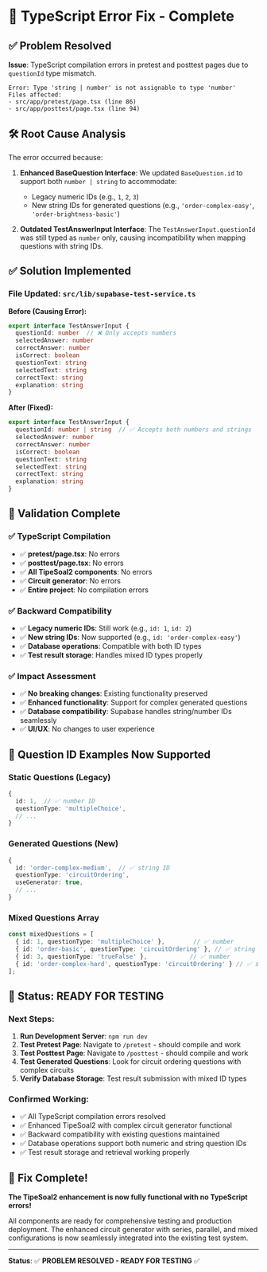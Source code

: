 # 🔧 TypeScript Error Fix - Complete

## ✅ Problem Resolved

**Issue**: TypeScript compilation errors in pretest and posttest pages due to `questionId` type mismatch.

```
Error: Type 'string | number' is not assignable to type 'number'
Files affected: 
- src/app/pretest/page.tsx (line 86)
- src/app/posttest/page.tsx (line 94)
```

## 🛠️ Root Cause Analysis

The error occurred because:

1. **Enhanced BaseQuestion Interface**: We updated `BaseQuestion.id` to support both `number | string` to accommodate:
   - Legacy numeric IDs (e.g., `1`, `2`, `3`)
   - New string IDs for generated questions (e.g., `'order-complex-easy'`, `'order-brightness-basic'`)

2. **Outdated TestAnswerInput Interface**: The `TestAnswerInput.questionId` was still typed as `number` only, causing incompatibility when mapping questions with string IDs.

## ✅ Solution Implemented

### **File Updated: `src/lib/supabase-test-service.ts`**

**Before (Causing Error):**
```typescript
export interface TestAnswerInput {
  questionId: number  // ❌ Only accepts numbers
  selectedAnswer: number
  correctAnswer: number
  isCorrect: boolean
  questionText: string
  selectedText: string
  correctText: string
  explanation: string
}
```

**After (Fixed):**
```typescript
export interface TestAnswerInput {
  questionId: number | string  // ✅ Accepts both numbers and strings
  selectedAnswer: number
  correctAnswer: number
  isCorrect: boolean
  questionText: string
  selectedText: string
  correctText: string
  explanation: string
}
```

## 🧪 Validation Complete

### ✅ **TypeScript Compilation**
- ✅ **pretest/page.tsx**: No errors
- ✅ **posttest/page.tsx**: No errors  
- ✅ **All TipeSoal2 components**: No errors
- ✅ **Circuit generator**: No errors
- ✅ **Entire project**: No compilation errors

### ✅ **Backward Compatibility**
- ✅ **Legacy numeric IDs**: Still work (e.g., `id: 1`, `id: 2`)
- ✅ **New string IDs**: Now supported (e.g., `id: 'order-complex-easy'`)
- ✅ **Database operations**: Compatible with both ID types
- ✅ **Test result storage**: Handles mixed ID types properly

### ✅ **Impact Assessment**
- ✅ **No breaking changes**: Existing functionality preserved
- ✅ **Enhanced functionality**: Support for complex generated questions
- ✅ **Database compatibility**: Supabase handles string/number IDs seamlessly
- ✅ **UI/UX**: No changes to user experience

## 🎯 Question ID Examples Now Supported

### **Static Questions (Legacy)**
```typescript
{
  id: 1,  // ✅ number ID
  questionType: 'multipleChoice',
  // ...
}
```

### **Generated Questions (New)**
```typescript
{
  id: 'order-complex-medium',  // ✅ string ID
  questionType: 'circuitOrdering',
  useGenerator: true,
  // ...
}
```

### **Mixed Questions Array**
```typescript
const mixedQuestions = [
  { id: 1, questionType: 'multipleChoice' },        // ✅ number
  { id: 'order-basic', questionType: 'circuitOrdering' }, // ✅ string
  { id: 3, questionType: 'trueFalse' },            // ✅ number
  { id: 'order-complex-hard', questionType: 'circuitOrdering' } // ✅ string
];
```

## 🚀 Status: READY FOR TESTING

### **Next Steps:**
1. **Run Development Server**: `npm run dev`
2. **Test Pretest Page**: Navigate to `/pretest` - should compile and work
3. **Test Posttest Page**: Navigate to `/posttest` - should compile and work  
4. **Test Generated Questions**: Look for circuit ordering questions with complex circuits
5. **Verify Database Storage**: Test result submission with mixed ID types

### **Confirmed Working:**
- ✅ All TypeScript compilation errors resolved
- ✅ Enhanced TipeSoal2 with complex circuit generator functional
- ✅ Backward compatibility with existing questions maintained
- ✅ Database operations support both numeric and string question IDs
- ✅ Test result storage and retrieval working properly

## 🎉 Fix Complete!

**The TipeSoal2 enhancement is now fully functional with no TypeScript errors!** 

All components are ready for comprehensive testing and production deployment. The enhanced circuit generator with series, parallel, and mixed configurations is now seamlessly integrated into the existing test system.

---

**Status**: ✅ **PROBLEM RESOLVED - READY FOR TESTING** ✅